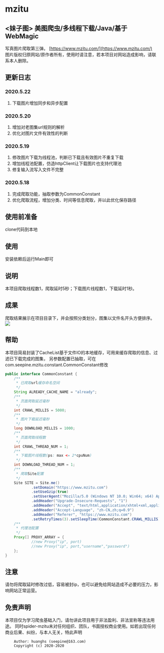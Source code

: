 # mzitu
## <妹子图> 美图爬虫/多线程下载/Java/基于WebMagic

写真图片爬取第三弹。
[https://www.mzitu.com/](https://www.mzitu.com/)  
图片版权归原网站/原作者所有，使用时请注意，若本项目对网站造成影响，请联系本人删除。   
## 更新日志
### 2020.5.22
1. 下载图片增加同步和异步配置

### 2020.5.20
1. 增加对老图集url规则的解析
2. 优化对图片文件有效性的判断

### 2020.5.19
1. 修改图片下载为线程池，判断已下载且有效图片不重复下载
2. 增加线程池配置，仿造httpClient让下载图片也支持代理池
3. 修复输入流写入文件不完整

### 2020.5.18
1. 完成爬取功能，抽取参数为CommonConstant
2. 优化爬取流程，增加分类、时间等信息爬取，并以此优化保存路径

## 使用前准备
clone代码到本地

## 使用
安装依赖后运行Main即可

## 说明
本项目爬取线程数1，爬取延时5秒；下载图片线程数1，下载延时1秒。

## 成果
爬取结果展示在项目目录下，并会按照分类划分，图集以文件名开头方便排序。
![](https://pic.downk.cc/item/5ec37351c2a9a83be5b09e48.png)
 
## 帮助
本项目简易封装了CacheList基于文件IO的本地缓存，可用来缓存爬取的信息、过滤已下载完成的图集，
另参数配置已抽取，可在com.seepine.mzitu.constant.CommonConstant修改
```java
public interface CommonConstant {
    /**
     * 已爬取url缓存命名空间
     */
    String ALREADY_CACHE_NAME = "already";
    /**
     * 页面爬取延迟毫秒
     */
    int CRAWL_MILLIS = 5000;
    /**
     * 图片下载延迟毫秒
     */
    long DOWNLOAD_MILLIS = 1000;
    /**
     * 页面爬取线程数
     */
    int CRAWL_THREAD_NUM = 1;
    /**
     * 下载图片线程数(ps: max <= 2*cpuNum)
     */
    int DOWNLOAD_THREAD_NUM = 1;
    /**
     * 爬取Site配置
     */
    Site SITE = Site.me()
            .setDomain("https://www.mzitu.com")
            .setUseGzip(true)
            .setUserAgent("Mozilla/5.0 (Windows NT 10.0; Win64; x64) AppleWebKit/537.36 (KHTML, like Gecko) Chrome/81.0.4044.138 Safari/537.36")
            .addHeader("Upgrade-Insecure-Requests", "1")
            .addHeader("Accept", "text/html,application/xhtml+xml,application/xml;q=0.9,image/webp,image/apng,*/*;q=0.8,application/signed-exchange;v=b3;q=0.9")
            .addHeader("Accept-Language", "zh-CN,zh;q=0.9")
            .addHeader("Referer", "https://www.mzitu.com")
            .setRetryTimes(3).setSleepTime(CommonConstant.CRAWL_MILLIS);
    /**
     * 代理池配置
     */
    Proxy[] PROXY_ARRAY = {
            //new Proxy("ip", port)
            //new Proxy("ip", port,"username","password")
    };
}
```

## 注意
请勿将爬取延时修改过低，容易被封ip，也可以避免给网站造成不必要的压力，影响网站正常运营。

## 免责声明
本项目仅为学习爬虫基础入门，请勿讲此项目用于非法盈利、非法宣称等违法用途。
同时spider-mzitu未对任何组织、团队，书面授权商业使用。如若出现任何商业后果、纠纷，与本人无关，特此声明
````
    Author: huanghs (seepine@163.com)
    Copyright (c) 2020-2020
````